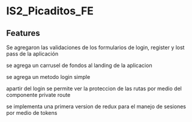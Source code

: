 # IS2_Picaditos_FE

 
 ## Features
 

Se agregaron las validaciones de los formularios de login, register y lost pass de la aplicación 

se agrega un carrusel de fondos al landing de la aplicacion

se agrega un metodo login simple 

apartir del login se permite ver la proteccion de las rutas por medio del componente private route

se implementa una primera version de redux para el manejo de sesiones por medio de tokens
